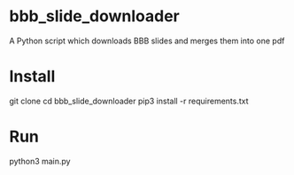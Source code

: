 # bbb_slide_downloader
A Python script which downloads BBB slides and merges them into one pdf

# Install 
git clone 
cd bbb_slide_downloader
pip3 install -r requirements.txt

# Run 
python3 main.py
